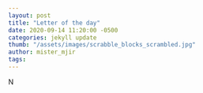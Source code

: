 ```yaml
---
layout: post
title: "Letter of the day"
date: 2020-09-14 11:20:00 -0500
categories: jekyll update
thumb: "/assets/images/scrabble_blocks_scrambled.jpg"
author: mister_mjir
tags:
---
```

N
